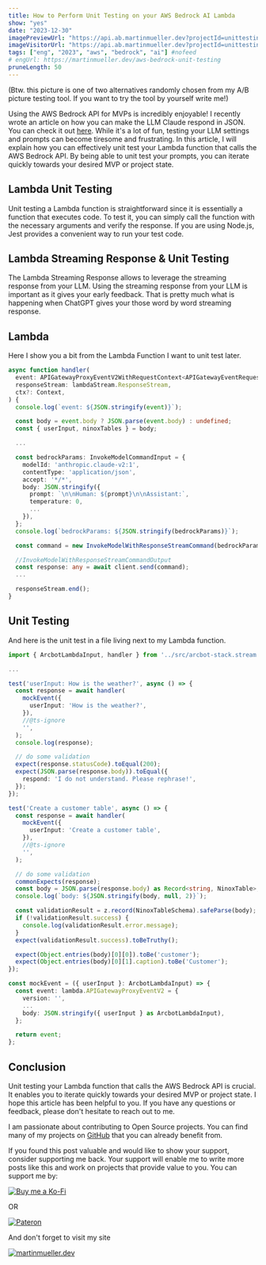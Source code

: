 ```yaml
---
title: How to Perform Unit Testing on your AWS Bedrock AI Lambda
show: "yes"
date: "2023-12-30"
imagePreviewUrl: "https://api.ab.martinmueller.dev?projectId=unittesting&state=preview"
imageVisitorUrl: "https://api.ab.martinmueller.dev?projectId=unittesting&state=visitor"
tags: ["eng", "2023", "aws", "bedrock", "ai"] #nofeed
# engUrl: https://martinmueller.dev/aws-bedrock-unit-testing
pruneLength: 50
---
```

(Btw. this picture is one of two alternatives randomly chosen from my A/B picture testing tool. If you want to try the tool by yourself write me!)

Using the AWS Bedrock API for MVPs is incredibly enjoyable! I recently wrote an article on how you can make the LLM Claude respond in JSON. You can check it out [here](https://martinmueller.dev/aws-bedrock-validation). While it's a lot of fun, testing your LLM settings and prompts can become tiresome and frustrating. In this article, I will explain how you can effectively unit test your Lambda function that calls the AWS Bedrock API. By being able to unit test your prompts, you can iterate quickly towards your desired MVP or project state.

## Lambda Unit Testing

Unit testing a Lambda function is straightforward since it is essentially a function that executes code. To test it, you can simply call the function with the necessary arguments and verify the response. If you are using Node.js, Jest provides a convenient way to run your test code.

## Lambda Streaming Response & Unit Testing

The Lambda Streaming Response allows to leverage the streaming response from your LLM. Using the streaming response from your LLM is important as it gives your early feedback. That is pretty much what is happening when ChatGPT gives your those word by word streaming response.

## Lambda

Here I show you a bit from the Lambda Function I want to unit test later.

```ts
async function handler(
  event: APIGatewayProxyEventV2WithRequestContext<APIGatewayEventRequestContextV2>,
  responseStream: lambdaStream.ResponseStream,
  ctx?: Context,
) {
  console.log(`event: ${JSON.stringify(event)}`);

  const body = event.body ? JSON.parse(event.body) : undefined;
  const { userInput, ninoxTables } = body;

  ...

  const bedrockParams: InvokeModelCommandInput = {
    modelId: 'anthropic.claude-v2:1',
    contentType: 'application/json',
    accept: '*/*',
    body: JSON.stringify({
      prompt: `\n\nHuman: ${prompt}\n\nAssistant:`,
      temperature: 0,
      ...
    }),
  };
  console.log(`bedrockParams: ${JSON.stringify(bedrockParams)}`);

  const command = new InvokeModelWithResponseStreamCommand(bedrockParams);

  //InvokeModelWithResponseStreamCommandOutput
  const response: any = await client.send(command);
  ...

  responseStream.end();
}
```

## Unit Testing

And here is the unit test in a file living next to my Lambda function.

```ts
import { ArcbotLambdaInput, handler } from '../src/arcbot-stack.stream';

...

test('userInput: How is the weather?', async () => {
  const response = await handler(
    mockEvent({
      userInput: 'How is the weather?',
    }),
    //@ts-ignore
    '',
  );
  console.log(response);

  // do some validation
  expect(response.statusCode).toEqual(200);
  expect(JSON.parse(response.body)).toEqual({
    respond: 'I do not understand. Please rephrase!',
  });
});

test('Create a customer table', async () => {
  const response = await handler(
    mockEvent({
      userInput: 'Create a customer table',
    }),
    //@ts-ignore
    '',
  );

  // do some validation
  commonExpects(response);
  const body = JSON.parse(response.body) as Record<string, NinoxTable>;
  console.log(`body: ${JSON.stringify(body, null, 2)}`);

  const validationResult = z.record(NinoxTableSchema).safeParse(body);
  if (!validationResult.success) {
    console.log(validationResult.error.message);
  }
  expect(validationResult.success).toBeTruthy();

  expect(Object.entries(body)[0][0]).toBe('customer');
  expect(Object.entries(body)[0][1].caption).toBe('Customer');
});

const mockEvent = ({ userInput }: ArcbotLambdaInput) => {
  const event: lambda.APIGatewayProxyEventV2 = {
    version: '',
    ...
    body: JSON.stringify({ userInput } as ArcbotLambdaInput),
  };

  return event;
};
```

## Conclusion

Unit testing your Lambda function that calls the AWS Bedrock API is crucial. It enables you to iterate quickly towards your desired MVP or project state. I hope this article has been helpful to you. If you have any questions or feedback, please don't hesitate to reach out to me.

I am passionate about contributing to Open Source projects. You can find many of my projects on [GitHub](https://github.com/mmuller88) that you can already benefit from.

If you found this post valuable and would like to show your support, consider supporting me back. Your support will enable me to write more posts like this and work on projects that provide value to you. You can support me by:

[![Buy me a Ko-Fi](https://storage.ko-fi.com/cdn/useruploads/png_d554a01f-60f0-4969-94d1-7b69f3e28c2fcover.jpg?v=69a332f2-b808-4369-8ba3-dae0d1100dd4)](https://ko-fi.com/T6T1BR59W)

OR

[![Pateron](https://theastrologypodcast.com/wp-content/uploads/2015/06/become-my-patron-05.jpg)](https://www.patreon.com/bePatron?u=29010217)

And don't forget to visit my site

[![martinmueller.dev](https://martinmueller.dev/static/84caa5292a6d0c37c48ae280d04b5fa6/a7715/joint.jpg)](https://martinmueller.dev/resume)

